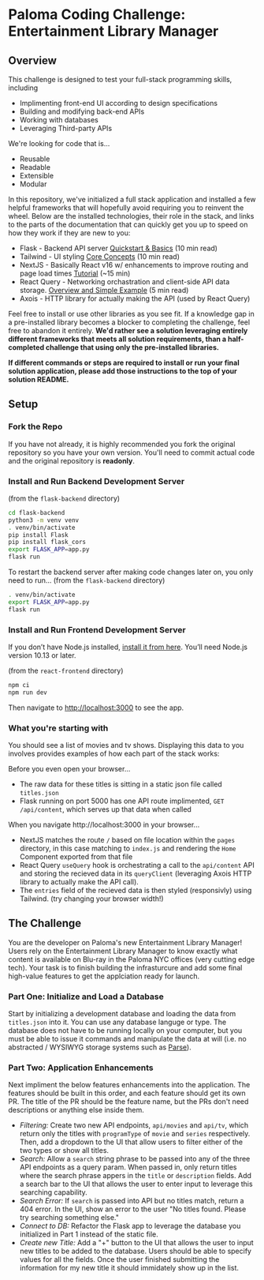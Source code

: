 # Paloma Coding Challenge: Entertainment Library Manager

## Overview

This challenge is designed to test your full-stack programming skills, including

* Implimenting front-end UI according to design specifications
* Building and modifying back-end APIs
* Working with databases
* Leveraging Third-party APIs

We're looking for code that is...

* Reusable
* Readable
* Extensible
* Modular

In this repository, we've initialized a full stack application and installed a few helpful frameworks that will hopefully avoid requiring you to reinvent the wheel. Below are the installed technologies, their role in the stack, and links to the parts of the documentation that can quickly get you up to speed on how they work if they are new to you:

* Flask - Backend API server [Quickstart & Basics](https://flask.palletsprojects.com/en/2.0.x/quickstart/) (10 min read)
* Tailwind - UI styling [Core Concepts](https://tailwindcss.com/docs/utility-first) (10 min read)
* NextJS - Basically React v16 w/ enhancements to improve routing and page load times [Tutorial](https://nextjs.org/learn/basics/create-nextjs-app?utm_source=next-site&utm_medium=nav-cta&utm_campaign=next-website) (\~15 min)
* React Query - Networking orchastration and client-side API data storage. [Overview and Simple Example](https://react-query.tanstack.com/overview) (5 min read)
* Axois - HTTP library for actually making the API (used by React Query)

Feel free to install or use other libraries as you see fit. If a knowledge gap in a pre-installed library becomes a blocker to completing the challenge, feel free to abandon it entirely. **We'd rather see a solution leveraging entirely different frameworks that meets all solution requirements, than a half-completed challenge that using only the pre-installed libraries.**

**If different commands or steps are required to install or run your final solution application, please add those instructions to the top of your solution README.**

## Setup

### Fork the Repo

If you have not already, it is highly recommended you fork the original repository so you have your own version. You'll need to commit actual code and the original repository is **readonly**.

### Install and Run Backend Development Server

(from the `flask-backend` directory)
```bash
cd flask-backend
python3 -m venv venv
. venv/bin/activate
pip install Flask
pip install flask_cors
export FLASK_APP=app.py
flask run
```

To restart the backend server after making code changes later on, you only need to run...
(from the `flask-backend` directory)
```bash
. venv/bin/activate
export FLASK_APP=app.py
flask run
```

### Install and Run Frontend Development Server

If you don’t have Node.js installed, [install it from here](https://nodejs.org/en/). You’ll need Node.js version 10.13 or later.

(from the `react-frontend` directory)
```bash
npm ci
npm run dev
```

Then navigate to [http://localhost:3000](http://localhost:3000) to see the app.

### What you're starting with

You should see a list of movies and tv shows. Displaying this data to you involves provides examples of how each part of the stack works:

Before you even open your browser...

* The raw data for these titles is sitting in a static json file called `titles.json`
* Flask running on port 5000 has one API route implimented, `GET /api/content`, which serves up that data when called

When you navigate http://localhost:3000 in your browser...

* NextJS matches the route `/` based on file location within the `pages` directory, in this case matching to `index.js` and rendering the `Home` Component exported from that file
* React Query `useQuery` hook is orchestrating a call to the `api/content` API and storing the recieved data in its `queryClient` (leveraging Axois HTTP library to actually make the API call).
* The `entries` field of the recieved data is then styled (responsivly) using Tailwind. (try changing your browser width!)

## The Challenge

You are the developer on Paloma's new Entertainment Library Manager! Users rely on the Entertainment Library Manager to know exactly what content is available on Blu-ray in the Paloma NYC offices (very cutting edge tech). Your task is to finish building the infrasturcure and add some final high-value features to get the applciation ready for launch.

### Part One: Initialize and Load a Database

Start by initializing a development database and loading the data from `titles.json` into it. You can use any database languge or type. The database does not have to be running locally on your computer, but you must be able to issue it commands and manipulate the data at will (i.e. no abstracted / WYSIWYG storage systems such as [Parse](https://parseplatform.org/)).

### Part Two: Application Enhancements

Next impliment the below features enhancements into the application. The features should be built in this order, and each feature should get its own PR. The title of the PR should be the feature name, but the PRs don't need descriptions or anything else inside them.

* *Filtering:* Create two new API endpoints, `api/movies` and `api/tv`, which return only the titles with `programType` of `movie` and `series` respectively. Then, add a dropdown to the UI that allow users to filter either of the two types or show all titles.
* *Search:* Allow a `search` string phrase to be passed into any of the three API endpoints as a query param. When passed in, only return titles where the search phrase appers in the `title` or `description` fields. Add a search bar to the UI that allows the user to enter input to leverage this searching capability.
* *Search Error:* If `search` is passed into API but no titles match, return a 404 error. In the UI, show an error to the user "No titles found. Please try searching something else."
* *Connect to DB:* Refactor the Flask app to leverage the database you initialized in Part 1 instead of the static file.
* *Create new Title:* Add a "+" button to the UI that allows the user to input new titles to be added to the database. Users should be able to specify values for all the fields. Once the user finished submitting the information for my new title it should immidately show up in the list.
